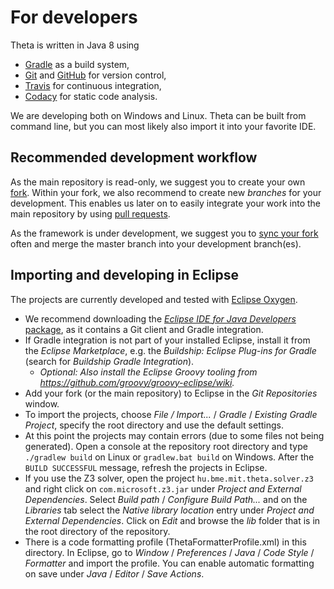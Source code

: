 # For developers

Theta is written in Java 8 using
* [Gradle](https://gradle.org/) as a build system,
* [Git](https://git-scm.com/) and [GitHub](https://github.com/FTSRG/theta) for version control,
* [Travis](https://travis-ci.org/FTSRG/theta) for continuous integration,
* [Codacy](https://www.codacy.com/app/FTSRG/theta/dashboard) for static code analysis.

We are developing both on Windows and Linux. Theta can be built from command line, but you can most likely also import it into your favorite IDE.

## Recommended development workflow

As the main repository is read-only, we suggest you to create your own [fork](https://help.github.com/articles/fork-a-repo/). Within your fork, we also recommend to create new _branches_ for your development. This enables us later on to easily integrate your work into the main repository by using [pull requests](https://help.github.com/articles/about-pull-requests/).

As the framework is under development, we suggest you to [sync your fork](https://help.github.com/articles/syncing-a-fork/) often and merge the master branch into your development branch(es).

## Importing and developing in Eclipse

The projects are currently developed and tested with [Eclipse Oxygen](https://www.eclipse.org/oxygen/).
* We recommend downloading the [_Eclipse IDE for Java Developers_ package](https://www.eclipse.org/downloads/eclipse-packages/), as it contains a Git client and Gradle integration.
* If Gradle integration is not part of your installed Eclipse, install it from the _Eclipse Marketplace_, e.g. the _Buildship: Eclipse Plug-ins for Gradle_ (search for _Buildship Gradle Integration_).
  * _Optional: Also install the Eclipse Groovy tooling from <https://github.com/groovy/groovy-eclipse/wiki>._
* Add your fork (or the main repository) to Eclipse in the _Git Repositories_ window.
* To import the projects, choose _File / Import..._ / _Gradle_ / _Existing Gradle Project_, specify the root directory and use the default settings.
* At this point the projects may contain errors (due to some files not being generated). Open a console at the repository root directory and type `./gradlew build` on Linux or `gradlew.bat build` on Windows. After the `BUILD SUCCESSFUL` message, refresh the projects in Eclipse.
* If you use the Z3 solver, open the project `hu.bme.mit.theta.solver.z3` and right click on `com.microsoft.z3.jar` under _Project and External Dependencies_. Select _Build path_ / _Configure Build Path..._ and on the _Libraries_ tab select the _Native library location_ entry under _Project and External Dependencies_. Click on _Edit_ and browse the _lib_ folder that is in the root directory of the repository.
* There is a code formatting profile (ThetaFormatterProfile.xml) in this directory. In Eclipse, go to _Window_ / _Preferences_ / _Java_ / _Code Style_ / _Formatter_ and import the profile. You can enable automatic formatting on save under _Java_ / _Editor_ / _Save Actions_.
